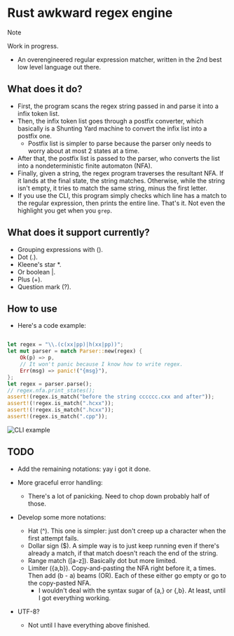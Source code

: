 # Rust awkward regex engine

> [!NOTE]
> Work in progress.

- An overengineered regular expression matcher, written in the 2nd best low level
language out there.

## What does it do?

- First, the program scans the regex string passed in and parse it into a infix
token list.
- Then, the infix token list goes through a postfix converter, which basically
is a Shunting Yard machine to convert the infix list into a postfix one.
  - Postfix list is simpler to parse because the parser only needs to worry
  about at most 2 states at a time.
- After that, the postfix list is passed to the parser, who converts the list
into a nondeterministic finite automaton (NFA).
- Finally, given a string, the regex program traverses the resultant NFA.
If it lands at the final state, the string matches. Otherwise, while the string
isn't empty, it tries to match the same string, minus the first letter.
- If you use the CLI, this program simply checks which line has a match to the
regular expression, then prints the entire line. That's it. Not even the highlight
you get when you `grep`.

## What does it support currently?

- Grouping expressions with ().
- Dot (.).
- Kleene's star \*.
- Or boolean |.
- Plus (+).
- Question mark (?).

## How to use

- Here's a code example:

```rust

let regex = "\\.(c(xx|pp)|h(xx|pp))";
let mut parser = match Parser::new(regex) {
    Ok(p) => p,
    // It won't panic because I know how to write regex.
    Err(msg) => panic!("{msg}"),
};
let regex = parser.parse();
// regex.nfa.print_states();
assert!(regex.is_match("before the string cccccc.cxx and after"));
assert!(!regex.is_match(".hcxx"));
assert!(!regex.is_match(".hcxx"));
assert!(regex.is_match(".cpp"));

```
![CLI example](https://github.com/user-attachments/assets/22b5dc13-9d71-4690-b8f9-46f16790f38f)


## TODO

- Add the remaining notations: yay i got it done.

- More graceful error handling:
  - There's a lot of panicking. Need to chop down probably half of those.

- Develop some more notations:
  - Hat (^). This one is simpler: just don't creep up a character when the
  first attempt fails.
  - Dollar sign ($). A simple way is to just keep running even if there's already
  a match, if that match doesn't reach the end of the string.
  - Range match (\[a-z\]). Basically dot but more limited.
  - Limiter ({a,b}). Copy-and-pasting the NFA right before it, a times. Then add
  (b - a) beams (OR). Each of these either go empty or go to the copy-pasted NFA.
    - I wouldn't deal with the syntax sugar of {a,} or {,b}. At least, until I got
    everything working.

- UTF-8?
  - Not until I have everything above finished.
